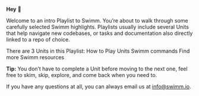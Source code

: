 **Hey** 👋

Welcome to an intro Playlist to Swimm. You’re about to walk through some carefully  selected Swimm highlights. Playlists usually include several Units that help navigate new codebases, or tasks and documentation also directly linked to a repo of choice. 

There are 3 Units in this Playlist: 
How to Play Units
Swimm commands
Find more Swimm resources

**Tip:** You don’t have to complete a Unit before moving to the next one, feel free to skim, skip, explore, and come back when you need to. 

If you have any questions at all, you can always email us at info@swimm.io.
